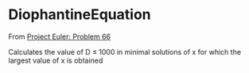 # DiophantineEquation

From [Project Euler: Problem 66](https://projecteuler.net/problem=66)

Calculates the value of D ≤ 1000 in minimal solutions of x for which the largest value of x is obtained